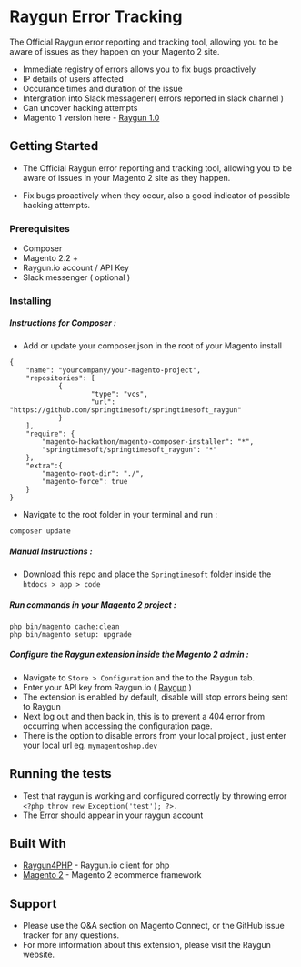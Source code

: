 # Raygun Error Tracking 

The Official Raygun error reporting and tracking tool, allowing you to be aware of issues as they happen on your Magento 2 site. 


* Immediate registry of errors allows you to fix bugs proactively 
* IP details of users affected
* Occurance times and duration of the issue 
* Intergration into Slack messagener( errors reported in slack channel ) 
* Can uncover hacking attempts 
* Magento 1 version here - [Raygun 1.0](https://github.com/springtimesoft/springtimesoft_raygun)

## Getting Started

* The Official Raygun error reporting and tracking tool, allowing you to be aware of issues in your Magento 2 site as they happen. 

* Fix bugs proactively when they occur, also a good indicator of possible hacking attempts.

### Prerequisites

* Composer 
* Magento 2.2 +
* Raygun.io account / API Key
* Slack messenger ( optional )

### Installing

##### Instructions for Composer :
* Add or update your composer.json in the root of your Magento install


```
{
    "name": "yourcompany/your-magento-project",
    "repositories": [
            {
                    "type": "vcs",
                    "url": "https://github.com/springtimesoft/springtimesoft_raygun"
            }
    ],
    "require": {
        "magento-hackathon/magento-composer-installer": "*",
        "springtimesoft/springtimesoft_raygun": "*"
    },
    "extra":{
        "magento-root-dir": "./",
        "magento-force": true
    }
}
```

* Navigate to the root folder in your terminal and run :
```
composer update 
```
##### Manual Instructions :

* Download this repo and place the `Springtimesoft` folder inside the `htdocs > app > code` 


##### Run commands in your Magento 2 project :

```
php bin/magento cache:clean
php bin/magento setup: upgrade
```

##### Configure the Raygun extension inside the Magento 2 admin :
* Navigate to `Store > Configuration` and the to the Raygun tab. 
* Enter your API key from Raygun.io ( [Raygun](https://app.raygun.com/signup)
 )
* The extension is enabled by default, disable will stop errors being sent to Raygun
* Next log out and then back in, this is to prevent a 404 error from occurring when accessing the configuration page.
* There is the option to disable errors from your local project , just enter your local url eg. `mymagentoshop.dev`


## Running the tests

* Test that raygun is working and configured correctly by throwing error `<?php throw new Exception('test'); ?>.`
* The Error should appear in your raygun account

## Built With

* [Raygun4PHP](https://github.com/MindscapeHQ/raygun4php) - Raygun.io client for php
* [Magento 2](http://devdocs.magento.com/) - Magento 2 ecommerce framework

## Support

* Please use the Q&A section on Magento Connect, or the GitHub issue tracker for any questions.
* For more information about this extension, please visit the Raygun website.
